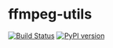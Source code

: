 # ffmpeg-utils
[![Build Status](https://travis-ci.org/livingbio/ffmpeg-utils.svg?branch=master)](https://travis-ci.org/livingbio/ffmpeg-utils)
[![PyPI version](https://badge.fury.io/py/livingbio-ffmpeg-utils.svg)](https://badge.fury.io/py/livingbio-ffmpeg-utils)
